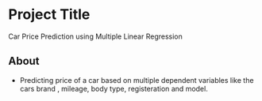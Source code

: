
# Project Title

Car Price Prediction using Multiple Linear Regression


## About

- Predicting price of a car based on multiple dependent variables like the cars brand , mileage, body type, registeration and model.




